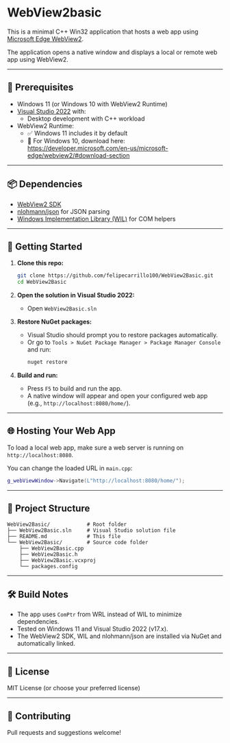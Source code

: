 # WebView2basic

This is a minimal C++ Win32 application that hosts a web app using [Microsoft Edge WebView2](https://learn.microsoft.com/en-us/microsoft-edge/webview2/).

The application opens a native window and displays a local or remote web app using WebView2.

---

## 🧰 Prerequisites

- Windows 11 (or Windows 10 with WebView2 Runtime)
- [Visual Studio 2022](https://visualstudio.microsoft.com/) with:
  - Desktop development with C++ workload
- WebView2 Runtime:
  - ✅ Windows 11 includes it by default
  - 🔧 For Windows 10, download here: https://developer.microsoft.com/en-us/microsoft-edge/webview2/#download-section

---

## 📦 Dependencies

- [WebView2 SDK](https://developer.microsoft.com/en-us/microsoft-edge/webview2/)
- [nlohmann/json](https://github.com/nlohmann/json) for JSON parsing
- [Windows Implementation Library (WIL)](https://github.com/microsoft/wil) for COM helpers

---

## 🚀 Getting Started

1. **Clone this repo:**

   ```bash
   git clone https://github.com/felipecarrillo100/WebView2Basic.git
   cd WebView2Basic
   ```

2. **Open the solution in Visual Studio 2022:**

   - Open `WebView2Basic.sln`

3. **Restore NuGet packages:**

   - Visual Studio should prompt you to restore packages automatically.
   - Or go to `Tools > NuGet Package Manager > Package Manager Console` and run:
     ```bash
     nuget restore
     ```

4. **Build and run:**

   - Press `F5` to build and run the app.
   - A native window will appear and open your configured web app (e.g., `http://localhost:8080/home/`).

---

## 🌐 Hosting Your Web App

To load a local web app, make sure a web server is running on `http://localhost:8080`.

You can change the loaded URL in `main.cpp`:

```cpp
g_webViewWindow->Navigate(L"http://localhost:8080/home/");
```

---

## 📂 Project Structure

```
WebView2Basic/            # Root folder
├── WebView2Basic.sln     # Visual Studio solution file
├── README.md             # This file
└── WebView2Basic/        # Source code folder
    ├── WebView2Basic.cpp
    ├── WebView2Basic.h
    ├── WebView2Basic.vcxproj
    └── packages.config
```

---

## 🛠️ Build Notes

- The app uses `ComPtr` from WRL instead of WIL to minimize dependencies.
- Tested on Windows 11 and Visual Studio 2022 (v17.x).
- The WebView2 SDK, WIL and nlohmann/json are installed via NuGet and automatically linked.

---

## 📝 License

MIT License (or choose your preferred license)

---

## 🤝 Contributing

Pull requests and suggestions welcome!